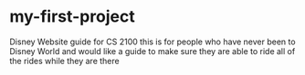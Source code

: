 # my-first-project
Disney Website guide for CS 2100 this is for people who have never been to Disney World and would like a guide to make sure they are able to ride all of the rides while they are there
